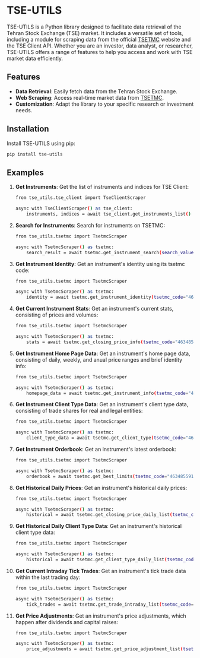 # TSE-UTILS

TSE-UTILS is a Python library designed to facilitate data retrieval of the Tehran Stock Exchange (TSE) market. It includes a versatile set of tools, including a module for scraping data from the official [TSETMC](http://www.tsetmc.com) website and the TSE Client API. Whether you are an investor, data analyst, or researcher, TSE-UTILS offers a range of features to help you access and work with TSE market data efficiently.

## Features

- **Data Retrieval**: Easily fetch data from the Tehran Stock Exchange.
- **Web Scraping**: Access real-time market data from [TSETMC](http://www.tsetmc.com).
- **Customization**: Adapt the library to your specific research or investment needs.

## Installation

Install TSE-UTILS using pip:

   ```bash
   pip install tse-utils
   ```
## Examples

1. **Get Instruments**: Get the list of instruments and indices for TSE Client:

    ```bash
    from tse_utils.tse_client import TseClientScraper

    async with TseClientScraper() as tse_client:
        instruments, indices = await tse_client.get_instruments_list()
    ```

2. **Search for Instruments**: Search for instruments on TSETMC:

    ```bash
    from tse_utils.tsetmc import TsetmcScraper

    async with TsetmcScraper() as tsetmc:
        search_result = await tsetmc.get_instrument_search(search_value="فولاد")
    ```

3. **Get Instrument Identity**: Get an instrument's identity using its tsetmc code:

    ```bash
    from tse_utils.tsetmc import TsetmcScraper

    async with TsetmcScraper() as tsetmc:
        identity = await tsetmc.get_instrument_identity(tsetmc_code="46348559193224090")
    ```

4. **Get Current Instrument Stats**: Get an instrument's current stats, consisting of prices and volumes:

    ```bash
    from tse_utils.tsetmc import TsetmcScraper

    async with TsetmcScraper() as tsetmc:
        stats = await tsetmc.get_closing_price_info(tsetmc_code="46348559193224090")
    ```

5. **Get Instrument Home Page Data**: Get an instrument's home page data, consisting of daily, weekly, and anual price ranges and brief identity info:

    ```bash
    from tse_utils.tsetmc import TsetmcScraper

    async with TsetmcScraper() as tsetmc:
        homepage_data = await tsetmc.get_instrument_info(tsetmc_code="46348559193224090")
    ```

6. **Get Instrument Client Type Data**: Get an instrument's client type data, consisting of trade shares for real and legal entities:

    ```bash
    from tse_utils.tsetmc import TsetmcScraper

    async with TsetmcScraper() as tsetmc:
        client_type_data = await tsetmc.get_client_type(tsetmc_code="46348559193224090")
    ```

7. **Get Instrument Orderbook**: Get an instrument's latest orderbook:

    ```bash
    from tse_utils.tsetmc import TsetmcScraper

    async with TsetmcScraper() as tsetmc:
        orderbook = await tsetmc.get_best_limits(tsetmc_code="46348559193224090")
    ```

8. **Get Historical Daily Prices**: Get an instrument's historical daily prices:

    ```bash
    from tse_utils.tsetmc import TsetmcScraper

    async with TsetmcScraper() as tsetmc:
        historical = await tsetmc.get_closing_price_daily_list(tsetmc_code="46348559193224090")
    ```

9. **Get Historical Daily Client Type Data**: Get an instrument's historical client type data:

    ```bash
    from tse_utils.tsetmc import TsetmcScraper

    async with TsetmcScraper() as tsetmc:
        historical = await tsetmc.get_client_type_daily_list(tsetmc_code="46348559193224090")
    ```

10. **Get Current Intraday Tick Trades**: Get an instrument's tick trade data within the last trading day:

    ```bash
    from tse_utils.tsetmc import TsetmcScraper

    async with TsetmcScraper() as tsetmc:
        tick_trades = await tsetmc.get_trade_intraday_list(tsetmc_code="46348559193224090")
    ```

11. **Get Price Adjustments**: Get an instrument's price adjustments, which happen after dividends and capital raises:

    ```bash
    from tse_utils.tsetmc import TsetmcScraper

    async with TsetmcScraper() as tsetmc:
        price_adjustments = await tsetmc.get_price_adjustment_list(tsetmc_code="46348559193224090")
    ```
